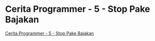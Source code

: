 # Cerita Programmer - 5 - Stop Pake Bajakan

[Cerita Programmer - 5 - Stop Pake Bajakan](https://www.youtube.com/watch?v=Z1lri7YKlsY)
